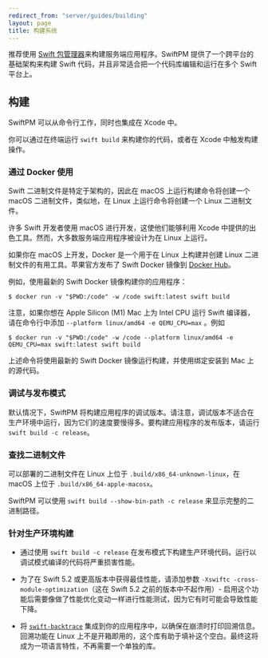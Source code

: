 ```yaml
---
redirect_from: "server/guides/building"
layout: page
title: 构建系统
---
```


推荐使用 [Swift 包管理器](/documentation/package-manager/)来构建服务端应用程序。SwiftPM 提供了一个跨平台的基础架构来构建 Swift 代码，并且非常适合把一个代码库编辑和运行在多个 Swift 平台上。

## 构建

SwiftPM 可以从命令行工作，同时也集成在 Xcode 中。

你可以通过在终端运行 `swift build` 来构建你的代码，或者在 Xcode 中触发构建操作。

### 通过 Docker 使用

Swift 二进制文件是特定于架构的，因此在 macOS 上运行构建命令将创建一个 macOS 二进制文件，类似地，在 Linux 上运行命令将创建一个 Linux 二进制文件。

许多 Swift 开发者使用 macOS 进行开发，这使他们能够利用 Xcode 中提供的出色工具。然而，大多数服务端应用程序被设计为在 Linux 上运行。

如果你在 macOS 上开发，Docker 是一个用于在 Linux 上构建并创建 Linux 二进制文件的有用工具。苹果官方发布了 Swift Docker 镜像到 [Docker Hub](https://hub.docker.com/_/swift)。

例如，使用最新的 Swift Docker 镜像构建你的应用程序：

`$ docker run -v "$PWD:/code" -w /code swift:latest swift build`

注意，如果你想在 Apple Silicon (M1) Mac 上为 Intel CPU 运行 Swift 编译器，请在命令行中添加 `--platform linux/amd64 -e QEMU_CPU=max` 。例如

`$ docker run -v "$PWD:/code" -w /code --platform linux/amd64 -e QEMU_CPU=max swift:latest swift build`

上述命令将使用最新的 Swift Docker 镜像运行构建，并使用绑定安装到 Mac 上的源代码。

### 调试与发布模式
默认情况下，SwiftPM 将构建应用程序的调试版本。请注意，调试版本不适合在生产环境中运行，因为它们的速度要慢得多。要构建应用程序的发布版本，请运行 `swift build -c release`。

### 查找二进制文件
可以部署的二进制文件在 Linux 上位于 `.build/x86_64-unknown-linux`，在 macOS 上位于 `.build/x86_64-apple-macosx`。

SwiftPM 可以使用 `swift build --show-bin-path -c release` 来显示完整的二进制路径。

### 针对生产环境构建

- 通过使用  `swift build -c release` 在发布模式下构建生产环境代码。运行以调试模式编译的代码将严重损害性能。

- 为了在 Swift 5.2 或更高版本中获得最佳性能，请添加参数 `-Xswiftc -cross-module-optimization`（这在 Swift 5.2 之前的版本中不起作用）- 启用这个功能后需要像做了性能优化变动一样进行性能测试，因为它有时可能会导致性能下降。

- 将 [`swift-backtrace`](https://github.com/swift-server/swift-backtrace) 集成到你的应用程序中，以确保在崩溃时打印回溯信息。回溯功能在 Linux 上不是开箱即用的，这个库有助于填补这个空白。最终这将成为一项语言特性，不再需要一个单独的库。